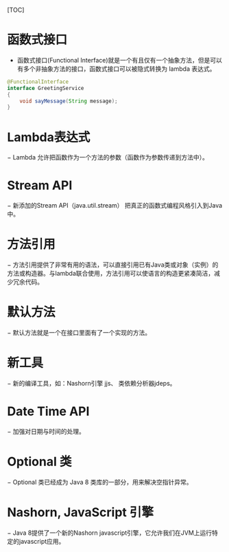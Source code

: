 [TOC]

# 函数式接口
- 函数式接口(Functional Interface)就是一个有且仅有一个抽象方法，但是可以有多个非抽象方法的接口，函数式接口可以被隐式转换为 lambda 表达式。
```java
@FunctionalInterface
interface GreetingService 
{
    void sayMessage(String message);
}
```
# Lambda表达式
− Lambda 允许把函数作为一个方法的参数（函数作为参数传递到方法中）。
# Stream API
− 新添加的Stream API（java.util.stream） 把真正的函数式编程风格引入到Java中。
# 方法引用
− 方法引用提供了非常有用的语法，可以直接引用已有Java类或对象（实例）的方法或构造器。与lambda联合使用，方法引用可以使语言的构造更紧凑简洁，减少冗余代码。
# 默认方法
− 默认方法就是一个在接口里面有了一个实现的方法。
# 新工具
− 新的编译工具，如：Nashorn引擎 jjs、 类依赖分析器jdeps。
# Date Time API 
− 加强对日期与时间的处理。
# Optional 类 
− Optional 类已经成为 Java 8 类库的一部分，用来解决空指针异常。
# Nashorn, JavaScript 引擎 
− Java 8提供了一个新的Nashorn javascript引擎，它允许我们在JVM上运行特定的javascript应用。
